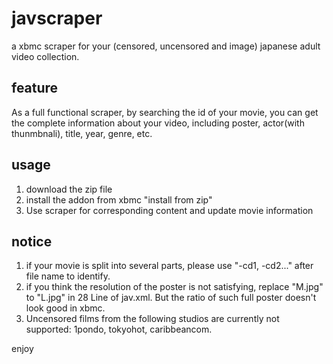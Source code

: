 javscraper
==========

a xbmc scraper for your (censored, uncensored and image) japanese adult video collection.

## feature
As a full functional scraper, by searching the id of your movie, you can get the complete information about your video, including poster, actor(with thunmbnali), title, year, genre, etc.

## usage
1. download the zip file
2. install the addon from xbmc "install from zip"
3. Use scraper for corresponding content and update movie information

## notice
1. if your movie is split into several parts, please use "-cd1, -cd2..." after file name to identify.
2. if you think the resolution of the poster is not satisfying, replace "M.jpg" to "L.jpg" in 28 Line of jav.xml. But the ratio of such full poster doesn't look good in xbmc.
3. Uncensored films from the following studios are currently not supported: 1pondo, tokyohot, caribbeancom. 

enjoy

